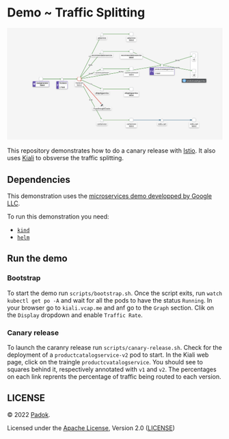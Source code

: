 # Demo ~ Traffic Splitting

![demo](assets/img/demo.png)

This repository demonstrates how to do a canary release with [Istio](https://istio.io/latest/). It also uses [Kiali](https://kiali.io/) to obsverse the traffic splitting.

## Dependencies

This demonstration uses the [microservices demo developped by Google LLC](https://github.com/GoogleCloudPlatform/microservices-demo).

To run this demonstration you need:
- [`kind`](https://kind.sigs.k8s.io/docs/user/quick-start/#installation)
- [`helm`](https://helm.sh/docs/intro/install/)


## Run the demo

### Bootstrap

To start the demo run `scripts/bootstrap.sh`. Once the script exits, run `watch kubectl get po -A` and wait for all the pods to have the status `Running`.
In your browser go to `kiali.vcap.me` and anf go to the `Graph` section. Clik on the `Display` dropdown and enable `Traffic Rate`.

### Canary release

To launch the caranry release run `scripts/canary-release.sh`. Check for the deployment of a `productcatalogservice-v2` pod to start. 
In the Kiali web page, click on the traingle `productcvatalogservice`. You should see to squares behind it, respectively annotated with `v1` and `v2`. The percentages on each link reprents the percentage of traffic being routed to each version.

## LICENSE

© 2022 [Padok](https://www.padok.fr/).

Licensed under the [Apache License](https://www.apache.org/licenses/LICENSE-2.0), Version 2.0 ([LICENSE](./LICENSE))
